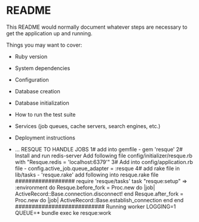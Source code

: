 # README

This README would normally document whatever steps are necessary to get the
application up and running.

Things you may want to cover:

* Ruby version

* System dependencies

* Configuration

* Database creation

* Database initialization

* How to run the test suite

* Services (job queues, cache servers, search engines, etc.)

* Deployment instructions

* ...
RESQUE TO HANDLE JOBS
1# add into gemfile - gem 'resque'
2# Install and run redis-server
Add following file config/initializer/resque.rb with "Resque.redis = 'localhost:6379'"
3# Add into config/application.rb file - config.active_job.queue_adapter = :resque
4# add rake file in lib/tasks - 'resque.rake'
add following into resque.rake file
##################
require 'resque/tasks'
task "resque:setup" => :environment do
  Resque.before_fork = Proc.new do |job|
    ActiveRecord::Base.connection.disconnect!
  end
  Resque.after_fork = Proc.new do |job|
    ActiveRecord::Base.establish_connection
  end
end
###########################
Running worker
LOGGING=1 QUEUE=* bundle exec ke resque:work
